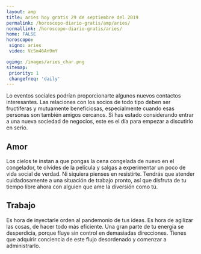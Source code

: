 ```yaml
---
layout: amp
title: aries hoy gratis 29 de septiembre del 2019 
permalink: /horoscopo-diario-gratis/amp/aries/
normallink: /horoscopo-diario-gratis/aries/
home: FALSE
horoscopo:
 signo: aries
 video: VcSm46An9mY

ogimg: /images/aries_char.png
sitemap:
 priority: 1
 changefreq: 'daily'
---
```



Lo eventos sociales podrían proporcionarte algunos nuevos contactos interesantes. Las relaciones con los socios de todo tipo deben ser fructíferas y mutuamente beneficiosas, especialmente cuando esas personas son también amigos cercanos. Si has estado considerando entrar a una nueva sociedad de negocios, este es el día para empezar a discutirlo en serio.

## Amor

Los cielos te instan a que pongas la cena congelada de nuevo en el congelador, te olvides de la película y salgas a experimentar un poco de vida social de verdad. Ni siquiera pienses en resistirte. Tendrás que atender cuidadosamente a una situación de trabajo pronto, así que disfruta de tu tiempo libre ahora con alguien que ame la diversión como tú.

## Trabajo

Es hora de inyectarle orden al pandemonio de tus ideas. Es hora de agilizar las cosas, de hacer todo más eficiente. Una gran parte de tu energía se desperdicia, porque fluye sin control en demasiadas direcciones. Tienes que adquirir conciencia de este flujo desordenado y comenzar a administrarlo.